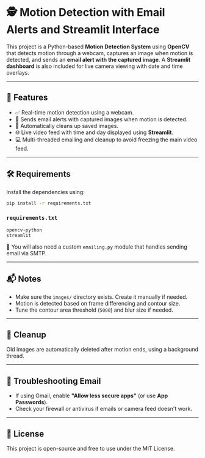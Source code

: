 # 🕵️ Motion Detection with Email Alerts and Streamlit Interface

This project is a Python-based **Motion Detection System** using **OpenCV** that detects motion through a webcam, captures an image when motion is detected, and sends an **email alert with the captured image**. A **Streamlit dashboard** is also included for live camera viewing with date and time overlays.

---

## 📸 Features

- ✅ Real-time motion detection using a webcam.
- 📧 Sends email alerts with captured images when motion is detected.
- 🧹 Automatically cleans up saved images.
- 🌐 Live video feed with time and day displayed using **Streamlit**.
- 💻 Multi-threaded emailing and cleanup to avoid freezing the main video feed.

---

## 🛠️ Requirements

Install the dependencies using:

```bash
pip install -r requirements.txt
```

### `requirements.txt`

```text
opencv-python
streamlit
```

📌 You will also need a custom `emailing.py` module that handles sending email via SMTP.

---


## 📬 Notes

- Make sure the `images/` directory exists. Create it manually if needed.
- Motion is detected based on frame differencing and contour size.
- Tune the contour area threshold (`5000`) and blur size if needed.

---

## 🧹 Cleanup

Old images are automatically deleted after motion ends, using a background thread.

---

## 📧 Troubleshooting Email

- If using Gmail, enable **"Allow less secure apps"** (or use **App Passwords**).
- Check your firewall or antivirus if emails or camera feed doesn't work.

---

## 📄 License

This project is open-source and free to use under the MIT License.
